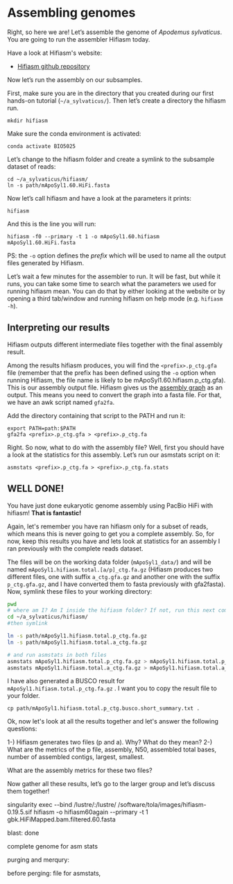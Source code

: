 # Assembling genomes

Right, so here we are! Let’s assemble the genome of *Apodemus sylvaticus*. You are going to run the assembler Hifiasm today.

Have a look at Hifiasm's website:

* [Hifiasm github repository](https://github.com/chhylp123/hifiasm)

Now let’s run the assembly on our subsamples.

First, make sure you are in the directory that you created during our first hands-on tutorial (`~/a_sylvaticus/`). Then let’s create a directory the hifiasm run.
```console  
mkdir hifiasm
```  
Make sure the conda environment is activated:

```console
conda activate BIO5025
```

Let’s change to the hifiasm folder and create a symlink to the subsample dataset of reads:

```console  
cd ~/a_sylvaticus/hifiasm/
ln -s path/mApoSyl1.60.HiFi.fasta
```

Now let’s call hifiasm and have a look at the parameters it prints:

```console  
hifiasm
```

And this is the line you will run:

```console  
hifiasm -f0 --primary -t 1 -o mApoSyl1.60.hifiasm mApoSyl1.60.HiFi.fasta
```

PS: the `-o` option defines the *prefix* which will be used to name all the output files generated by Hifiasm.

Let’s wait a few minutes for the assembler to run. It will be fast, but while it runs, you can take some time to search what the parameters we used for running hifiasm mean. 
You can do that by either looking at the website or by opening a third tab/window and running hifiasm on help mode (e.g. `hifiasm -h`).

## Interpreting our results

Hifiasm outputs different intermediate files together with the final assembly result. 

Among the results hifiasm produces, you will find the `<prefix>.p_ctg.gfa` file (remember that the prefix has been defined using the `-o` option when running Hifiasm, the file name is likely to be mApoSyl1.60.hifiasm.p_ctg.gfa). 
This is our assembly output file. Hifiasm gives us the [assembly graph](http://gfa-spec.github.io/GFA-spec/GFA1.html) as an output. 
This means you need to convert the graph into a fasta file. For that, we have an awk script named `gfa2fa`.

Add the directory containing that script to the PATH and run it:

```console 
export PATH=path:$PATH
gfa2fa <prefix>.p_ctg.gfa > <prefix>.p_ctg.fa
```

Right. So now, what to do with the assembly file?
Well, first you should have a look at the statistics for this assembly. Let’s run our asmstats script on it:

```console  
asmstats <prefix>.p_ctg.fa > <prefix>.p_ctg.fa.stats
```

## WELL DONE!
You have just done eukaryotic genome assembly using PacBio HiFi with hifiasm! **That is fantastic!**

Again, let's remember you have ran hifiasm only for a subset of reads, which means this is never going to get you a complete assembly. So, for now, keep this results you have and lets look at statistics for an assembly I ran previously with the complete reads dataset.

The files will be on the working data folder (`mApoSyl1_data/`) and will be named `mApoSyl1.hifiasm.total.[a/p]_ctg.fa.gz` (Hifiasm produces two different files, one with suffix `a_ctg.gfa.gz` and another one with the suffix `p_ctg.gfa.gz`, and I have converted them to fasta previously with gfa2fasta). Now, symlink these files to your working directory:

```bash
pwd
# where am I? Am I inside the hifiasm folder? If not, run this next command.
cd ~/a_sylvaticus/hifiasm/
#then symlink

ln -s path/mApoSyl1.hifiasm.total.p_ctg.fa.gz
ln -s path/mApoSyl1.hifiasm.total.a_ctg.fa.gz

# and run asmstats in both files
asmstats mApoSyl1.hifiasm.total.p_ctg.fa.gz > mApoSyl1.hifiasm.total.p_ctg.stats
asmstats mApoSyl1.hifiasm.total.a_ctg.fa.gz > mApoSyl1.hifiasm.total.a_ctg.stats

```

I have also generated a BUSCO result for ```mApoSyl1.hifiasm.total.p_ctg.fa.gz``` . I want you to copy the result file to your folder. 

```console
cp path/mApoSyl1.hifiasm.total.p_ctg.busco.short_summary.txt .
```


Ok, now let's look at all the results together and let's answer the following questions:


  1-) Hifiasm generates two files (p and a). Why? What do they mean?
  2-) What are the metrics of the p file, assembly, N50, assembled total bases, number of assembled contigs, largest, smallest. 
  
  What are the assembly metrics for these two files?
  
Now gather all these results, let’s go to the larger group and let’s discuss them together!













singularity exec --bind /lustre/:/lustre/ /software/tola/images/hifiasm-0.19.5.sif hifiasm -o hifiasm60again --primary -t 1 gbk.HiFiMapped.bam.filtered.60.fasta

blast: done

complete genome for asm stats

purging and merqury:

before perging:
file for asmstats, 
